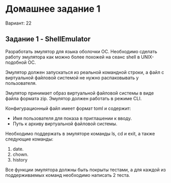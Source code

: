 # Домашнее задание 1
Вариант: 22

## Задание 1 - ShellEmulator
Разработать эмулятор для языка оболочки ОС. Необходимо сделать работу эмулятора как можно более похожей на сеанс shell в UNIX-подобной ОС.

Эмулятор должен запускаться из реальной командной строки, а файл с виртуальной файловой системой не нужно распаковывать у пользователя.

Эмулятор принимает образ виртуальной файловой системы в виде файла формата zip. Эмулятор должен работать в режиме CLI.

Конфигурационный файл имеет формат toml и содержит:
* Имя пользователя для показа в приглашении к вводу.
* Путь к архиву виртуальной файловой системы.

Необходимо поддержать в эмуляторе команды ls, cd и exit, а также
следующие команды:
1. date.
2. chown.
3. history

Все функции эмулятора должны быть покрыты тестами, а для каждой из
поддерживаемых команд необходимо написать 2 теста.
